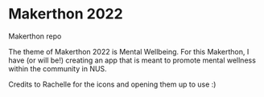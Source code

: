 # Makerthon 2022
 Makerthon repo

The theme of Makerthon 2022 is Mental Wellbeing. For this Makerthon, I have (or will be!) creating an app that is meant to promote mental wellness within the community in NUS.


Credits to Rachelle for the icons and opening them up to use :)

